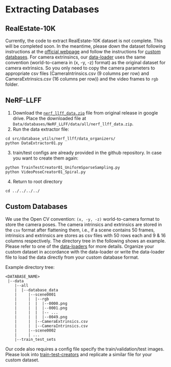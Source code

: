 # Extracting Databases

## RealEstate-10K
Currently, the code to extract RealEstate-10K dataset is not complete. This will be completed soon. In the meantime, please down the dataset following instructions at the [official webpage](https://google.github.io/realestate10k/download.html) and follow the instructions for [custom databases](#custom-databases).
For camera extrinsincs, our [data-loader](../data_loaders/RealEstateDataLoader01.py) uses the same convention (world-to-camera in (x, -y, -z) format) as the original dataset for camera extrinsics. So you only need to copy the camera parameters to appropriate csv files (CameraIntrinsics.csv (9 columns per row) and CameraExtrinsics.csv (16 columns per row)) and the video frames to `rgb` folder.

[//]: # (1. Download the dataset metadata from [here]&#40;https://google.github.io/realestate10k/download.html&#41;)

[//]: # (2. Remap the names to integers:)

[//]: # (```shell)

[//]: # (python VideoNameMapper.py)

[//]: # (```)

[//]: # (3. We use the scenes from test set. Select the scenes to download:)

[//]: # (```shell)

[//]: # (python SceneSelector01.py)

[//]: # (```)

[//]: # (4. Download the selected scenes:)

[//]: # (```shell)

[//]: # (python DataExtractor01.py)

[//]: # (```)

[//]: # (5. Copy the downloaded scenes to `Data/databases/RealEstate10K/data/test/database_data`.)

[//]: # (6. train/test configs are already provided in the github repository. In case you want to create them again: )

[//]: # (```shell)

[//]: # (python TrainTestCreator01.py)

[//]: # (python VideoPoseCreator01_Original.py)

[//]: # (```)

## NeRF-LLFF
1. Download the [`nerf_llff_data.zip`](https://drive.google.com/file/d/16VnMcF1KJYxN9QId6TClMsZRahHNMW5g/view?usp=share_link) file from original release in google drive. Place the downloaded file at `Data/databases/NeRF_LLFF/data/all/nerf_llff_data.zip`.
2. Run the data extractor file:
```shell
cd src/database_utils/nerf_llff/data_organizers/
python DataExtractor01.py
```
3. train/test configs are already provided in the github repository. In case you want to create them again: 
```shell
python TrainTestCreator01_UniformSparseSampling.py
python VideoPoseCreator01_Spiral.py
```
4. Return to root directory
```shell
cd ../../../../
```

## Custom Databases
We use the Open CV convention: `(x, -y, -z)` world-to-camera format to store the camera poses. 
The camera intrinsics and extrinsics are stored in the `csv` format after flattening them, i.e., if a scene contains 50 frames, intrinsics and extrinsics are stores as csv files with 50 rows each and 9 & 16 columns respectively.
The directory tree in the following shows an example.
Please refer to one of the [data-loaders](../data_loaders/RealEstateDataLoader01.py) for more details. 
Organize your custom dataset in accordance with the data-loader or write the data-loader file to load the data directly from your custom database format.

Example directory tree:
```shell
<DATABASE_NAME>
 |--data
    |--all
    |  |--database_data
    |     |--scene0001
    |     |  |--rgb
    |     |  |  |--0000.png
    |     |  |  |--0001.png
    |     |  |  |-- ...
    |     |  |  |--0049.png
    |     |  |--CameraExtrinsics.csv
    |     |  |--CameraIntrinsics.csv
    |     |--scene0002
    |     | ...
    |--train_test_sets
```

Our code also requires a config file specify the train/validation/test images. Please look into [train-test-creators](real_estate_10k/train_test_creators/TrainTestCreator01.py) and replicate a similar file for your custom dataset.
